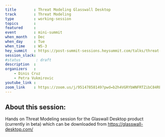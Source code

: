 ```yaml
---
title        : Threat Modeling Glasswall Desktop
track        : Threat Modeling
type         : working-session
topics       :
featured     :
event        : mini-summit
when_month   : Dec
when_day     : Tue
when_time    : WS-3
hey_summit   : https://post-summit-sessions.heysummit.com/talks/threat-modeling-glasswall-desktop
session_slack:
#status       : draft
description  :
organizers   :
    - Dinis Cruz
    - Petra Vukmirovic
youtube_link :
zoom_link    : https://zoom.us/j/95147858149?pwd=b2h4VGRYbWNFRTZibC84RE1zb2huZz09
---
```


## About this session:

Hands on Threat Modeling session for the Glaswall Desktop
product (currently in beta) which can be downloaded from https://glasswall-desktop.com/


